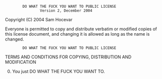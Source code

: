             DO WHAT THE FUCK YOU WANT TO PUBLIC LICENSE
                    Version 2, December 2004

Copyright (C) 2004 Sam Hocevar

Everyone is permitted to copy and distribute verbatim or modified
copies of this license document, and changing it is allowed as long
as the name is changed.

            DO WHAT THE FUCK YOU WANT TO PUBLIC LICENSE
TERMS AND CONDITIONS FOR COPYING, DISTRIBUTION AND MODIFICATION

0. You just DO WHAT THE FUCK YOU WANT TO.

